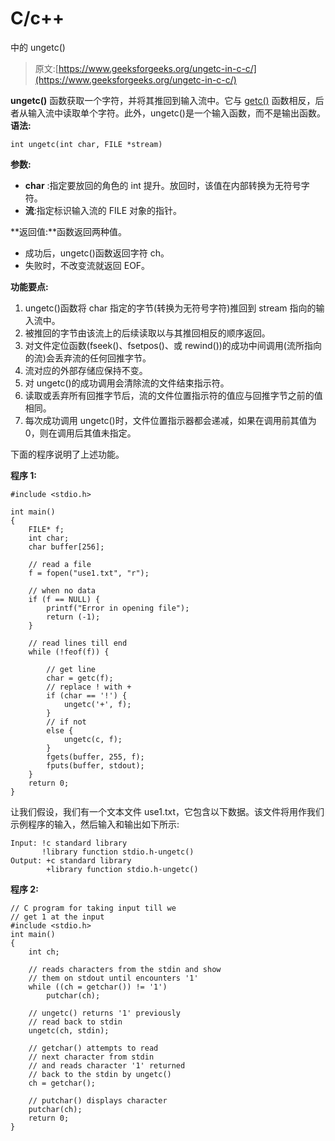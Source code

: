 # C/c++

中的 ungetc()

> 原文:[https://www.geeksforgeeks.org/ungetc-in-c-c/](https://www.geeksforgeeks.org/ungetc-in-c-c/)

**ungetc()** 函数获取一个字符，并将其推回到输入流中。它与 [getc()](https://www.geeksforgeeks.org/eof-and-feof-in-c/) 函数相反，后者从输入流中读取单个字符。此外，ungetc()是一个输入函数，而不是输出函数。
**语法:**

```
int ungetc(int char, FILE *stream)
```

**参数:**

*   **char** :指定要放回的角色的 int 提升。放回时，该值在内部转换为无符号字符。
*   **流**:指定标识输入流的 FILE 对象的指针。

**返回值:**函数返回两种值。

*   成功后，ungetc()函数返回字符 ch。
*   失败时，不改变流就返回 EOF。

**功能要点:**

1.  ungetc()函数将 char 指定的字节(转换为无符号字符)推回到 stream 指向的输入流中。
2.  被推回的字节由该流上的后续读取以与其推回相反的顺序返回。
3.  对文件定位函数(fseek()、fsetpos()、或 rewind())的成功中间调用(流所指向的流)会丢弃流的任何回推字节。
4.  流对应的外部存储应保持不变。
5.  对 ungetc()的成功调用会清除流的文件结束指示符。
6.  读取或丢弃所有回推字节后，流的文件位置指示符的值应与回推字节之前的值相同。
7.  每次成功调用 ungetc()时，文件位置指示器都会递减，如果在调用前其值为 0，则在调用后其值未指定。

下面的程序说明了上述功能。

**程序 1:**

```
#include <stdio.h>

int main()
{
    FILE* f;
    int char;
    char buffer[256];

    // read a file
    f = fopen("use1.txt", "r");

    // when no data
    if (f == NULL) {
        printf("Error in opening file");
        return (-1);
    }

    // read lines till end
    while (!feof(f)) {

        // get line
        char = getc(f);
        // replace ! with +
        if (char == '!') {
            ungetc('+', f);
        }
        // if not
        else {
            ungetc(c, f);
        }
        fgets(buffer, 255, f);
        fputs(buffer, stdout);
    }
    return 0;
}
```

让我们假设，我们有一个文本文件 use1.txt，它包含以下数据。该文件将用作我们示例程序的输入，然后输入和输出如下所示:

```
Input: !c standard library
       !library function stdio.h-ungetc()
Output: +c standard library
        +library function stdio.h-ungetc()

```

**程序 2:**

```
// C program for taking input till we
// get 1 at the input 
#include <stdio.h>
int main()
{
    int ch;

    // reads characters from the stdin and show
    // them on stdout until encounters '1'
    while ((ch = getchar()) != '1')
        putchar(ch);

    // ungetc() returns '1' previously
    // read back to stdin
    ungetc(ch, stdin);

    // getchar() attempts to read
    // next character from stdin
    // and reads character '1' returned
    // back to the stdin by ungetc()
    ch = getchar();

    // putchar() displays character
    putchar(ch);
    return 0;
}
```